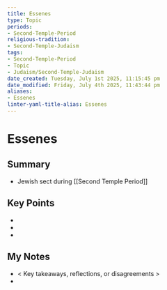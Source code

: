 ```yaml
---
title: Essenes
type: Topic
periods:
- Second-Temple-Period
religious-tradition:
- Second-Temple-Judaism
tags:
- Second-Temple-Period
- Topic
- Judaism/Second-Temple-Judaism
date_created: Tuesday, July 1st 2025, 11:15:45 pm
date_modified: Friday, July 4th 2025, 11:43:44 pm
aliases:
- Essenes
linter-yaml-title-alias: Essenes
---
```


# Essenes

## Summary
- Jewish sect during [[Second Temple Period]]

## Key Points
- 
- 
- 

## My Notes
- < Key takeaways, reflections, or disagreements >
- 